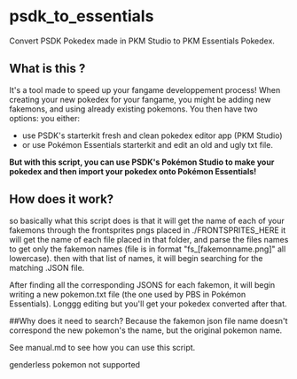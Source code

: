 # psdk_to_essentials
 Convert PSDK Pokedex made in PKM Studio to PKM Essentials Pokedex.

## What is this ?
It's a tool made to speed up your fangame developpement process!
When creating your new pokedex for your fangame, you might be adding new fakemons, and using already existing pokemons.
You then have two options: you either:
- use PSDK's starterkit fresh and clean pokedex editor app (PKM Studio)
- or use Pokémon Essentials starterkit and edit an old and ugly txt file. 

**But with this script, you can use PSDK's Pokémon Studio to make your pokedex and then import your pokedex onto Pokémon Essentials!**

## How does it work?
so basically what this script does is that it will get the name of each of your fakemons through the frontsprites pngs placed in ./FRONTSPRITES_HERE
it will get the name of each file placed in that folder, and parse the files names to get only the fakemon names (file is in format "fs_[fakemonname.png]" all lowercase).
then with that list of names, it will begin searching for the matching .JSON file. 

After finding all the corresponding JSONS for each fakemon, it will begin writing a new pokemon.txt file (the one used by PBS in Pokémon Essentials).
Longgg editing but you'll get your pokedex converted after that.

##Why does it need to search? 
Because the fakemon json file name doesn't correspond the new pokemon's the name, but the original pokemon name.

See manual.md to see how you can use this script.

genderless pokemon not supported
